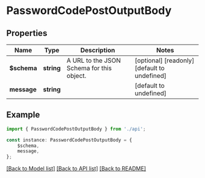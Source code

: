 # PasswordCodePostOutputBody


## Properties

Name | Type | Description | Notes
------------ | ------------- | ------------- | -------------
**$schema** | **string** | A URL to the JSON Schema for this object. | [optional] [readonly] [default to undefined]
**message** | **string** |  | [default to undefined]

## Example

```typescript
import { PasswordCodePostOutputBody } from './api';

const instance: PasswordCodePostOutputBody = {
    $schema,
    message,
};
```

[[Back to Model list]](../README.md#documentation-for-models) [[Back to API list]](../README.md#documentation-for-api-endpoints) [[Back to README]](../README.md)
